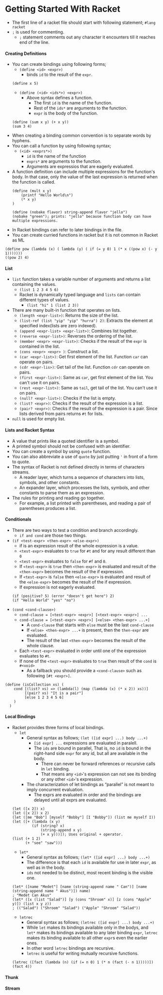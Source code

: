 # Getting Started With Racket

* The first line of a racket file should start with following statement; `#lang racket`
* `;` is used for commenting.
    * `;` statement comments out any character it encounters till it reaches end of the line.

#### Creating Definitions
* You can create bindings using following forms;
    * `(define <id> <expr>)`
        * binds `id` to the result of the `expr`.
    ```racket
    (define x 5)
    ```
    * `(define (<id> <ids*>) <expr>)` 
        * Above syntax defines a function.
            * The first `id` is the name of the function.
            * Rest of the `ids*` are arguments to the function.
            * `expr` is the body of the function.
    ```racket
    (define (sum x y) (+ x y))
    (sum 3 4)
    ```
* When creating a binding common convention is to separate words by hyphens.
* You can call a function by using following syntax;
    * `(<id> <exprs*>)`
        * `id` is the name of the function
        * `exprs*` are arguments to the function.
        * Arguments are expressios that are eagerly evaluated.
* A function definition can include multiple expressions for the function's body. In that case, only the value of the last expression is returned when the function is called.
    ```racket
    (define (mult x y) 
        (printf "Hello World\n")
        (* x y)
    )

    (define (nobake flavor) string-append flavor "jello")
    (nobake "green"); prints: "jello" because function body can have multiple expressions.
    ```
* In Racket bindings can refer to later bindings in the file.
* You can create curried functions in racket but it is not common in Racket as ML 
```racket
(define pow (lambda (x) ( lambda (y) ( if (= y 0) 1 (* x ((pow x) (- y 1)))))))
((pow 2) 4)
```

#### List

* `list` function takes a variable number of arguments and returns a list containing the values. 
    * `(list 1 2 3 4 5 6)`
    * Racket is dynamically typed language and `lists` can contain different types of values.
        * `(list "hi" 1 (list 2 3))` 
* There are many built-in function that operates on lists.
    * `(length <expr-list>)`: Returns the size of the list.
    * `(list-ref (list "yip" "yip" "hurra") 2)`: Extracts the element at specified index(lists are zero indexed).
    * `(append <expr-list> <expr-list>)`: Combines list together.
    * `(reverse <expr-list>)`: Reverses the ordering of the list.
    * `(member <expr> <expr-list>)`: Checks if the result of the `expr` is contained in the list.
    * `(cons <expr> <expr> )`: Construct a list.
    * `(car <expr-list>)`: Get first element of the list. Function `car` can operate on pairs.
    * `(cdr <expr-lis>)`: Get tail of the list. Function `cdr` can operate on pairs.
    * `(first <expr-list>)`: Same as `car`, get first element of the list. You can't use it on pairs.
    * `(rest <expr-list>)`: Same as `tail`, get tail of the list. You can't use it on pairs.
    * `(null? <expr-list>)`: Checks if the list is empty.
    * `(list? <expr>)`: Checks if the result of the expression is a list.
    * `(pair? <expr>)`: Checks if the result of the expression is a pair. Since lists derived from pairs returns `#t` for lists.
* `null` is used for empty list.

#### Lists and Racket Syntax

* A value that prints like a quoted identifier is a symbol.
* A printed symbol should not be confused with an identifier.
* You can create a symbol by using `quote` function.
* You can also abbreviate a use of `quote` by just putting `'` in front of a form to quote.
* The syntax of Racket is not defined directly in terms of characters streams.
    * A reader layer, which turns a sequence of characters into lists, symbols, and other constants.
    * An expander layer, which processes the lists, symbols, and other constants to parse them as an expression.
* The rules for printing and reading go together.
    * For example, a list printed with parentheses, and reading a pair of parentheses produces a list.

#### Conditionals

* There are two ways to test a condition and branch accordingly. 
    * `if and cond` are those two things.
* `(if <test-expr> <then-expr> <else-expr>)`
    * if is an expression result of the whole expression is a value.
    * `<test-expr>` evaluates to `true` for `#t` and for any result different than `0`
    * `<test-expr>` evaluates to `false` for `#f` and `0`.
    * If `<test-expr>` is `true` then `<then-expr>` is evaluated and result of the `<then-expr>` becomes the result of the if expression.
    * If `<test-expr>` is `false` then `<else-expr>` is evaluated and result of the `<else-expr>` becomes the result of the if expression.
    * If expression is not eagerly evaluated.
    ```racket
    (if (positive? 5) (error "doesn't get here") 2)
    (if "Hello World" "yes" "no")
    ```
* `(cond <cond-clause>)`
    * `cond-clause = [<test-expr> <expr>] [<text-expr> <expr>] ...`
    * `cond-clause = [<test-expr> <expr>] [<else> <then-expr> ...+]`
        * A `cond-clause` that starts with `else` must be the last `cond-clause`
        * If `<else> <then-expr> ...+` is present, then the `then-expr` are evaluated.
        * The result of the last `<then-expr>` becomes the result of the whole clause.
    * Each `<test-expr>` evaluated in order until one of the expression evaluates to `#t`.
    * If none of the `<test-expr>` evaluates to `true` then result of the `cond` is `#<void>`
        * As a fallback you should provide a `<cond-clause>` such as following `[#t <expr>]`.
```racket
(define (isCollection xs) (
    cond [(list? xs) => (lambda(l) (map (lambda (x) (* x 2)) xs))]
         [(pair? xs) "It is a pair"]
         [else 1 2 3 4 5 6]
    )
  )
```

#### Local Bindings

* Racket provides three forms of local bindings.
    * `let`
        * General syntax as follows; `(let ([id expr] ...) body ...+)`
            * `[id expr] ...` expressions are evaluated in paralell. 
            * The `ids` are bound in parallel, That is, no `id` is bound in the right-hand side `expr` for any id, but all are available in the body.
                * There can never be forward references or recursive calls in `let` binding.
                * That means any `<id>`'s expression can not see its binding or any other `<id>`'s expression.
        * The characterization of let bindings as “parallel” is not meant to imply concurrent evaluation.
            * The exprs are evaluated in order and the bindings are delayed until all exprs are evaluated.
    ```racket
    (let ([x 2]) x)
    (let ([x 2]) x 2)
    (let ([me "Bob"] [myself "Bobby"] [I "Bobby"]) (list me myself I))
    (let ([+ (lambda (x y)
             (if (string? x)
                 (string-append x y)
                 (+ x y)))]); Uses original + operator. 
    (list (+ 1 2)
          (+ "see" "saw")))
    ```
    * `let*`
        * General syntax as follows; `(let* ([id expr] ...) body ...+)`
        * The difference is that each `id` is available for use in later `expr`, as well as in the body.
        * `ids` not needed to be distinct, most recent binding is the visible one.
    ```racket
    (let* ([name "Medet"] [name (string-append name " Can")] [name (string-append name " Akus")]) name)
    ; "Medet Can Akus"
    (let* ([x (list "Salad")] [y (cons "Shroom" x)] [z (cons "Apple" y)]) (list x y z))
    ; (("Salad") ("Shroom" "Salad") ("Apple" "Shroom" "Salad"))
    ```
    * `letrec`
        * General syntax as follows; `(letrec ([id expr] ...) body ...+)`
        * While `let` makes its bindings available only in the bodys, and `let*` makes its bindings available to any later binding `expr`,
        `letrec` makes its binding available to all other `expr`s even the earlier ones.
        * In other word `letrec` bindings are recursive.
        * `letrec` is useful for writing mutually recursive functions.
    ```racket
    (letrec ([fact (lambda (n) (if (= n 0) 1 (* n (fact (- n 1)))))]) (fact 4))
    ```


#### Thunk

#### Stream
